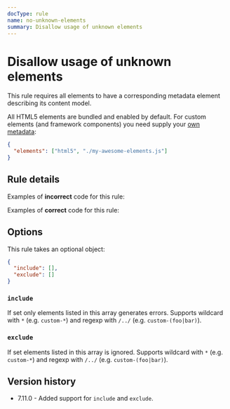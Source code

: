 ```yaml
---
docType: rule
name: no-unknown-elements
summary: Disallow usage of unknown elements
---
```


# Disallow usage of unknown elements

This rule requires all elements to have a corresponding metadata element describing its content model.

All HTML5 elements are bundled and enabled by default.
For custom elements (and framework components) you need supply your [own metadata](../usage/elements.html):

```json
{
  "elements": ["html5", "./my-awesome-elements.js"]
}
```

## Rule details

Examples of **incorrect** code for this rule:

<validate name="incorrect" rules="no-unknown-elements">
    <custom-element></custom-element>
</validate>

Examples of **correct** code for this rule:

<validate name="correct" rules="no-unknown-elements">
    <div></div>
</validate>

## Options

This rule takes an optional object:

```json
{
  "include": [],
  "exclude": []
}
```

### `include`

If set only elements listed in this array generates errors.
Supports wildcard with `*` (e.g. `custom-*`) and regexp with `/../` (e.g. `custom-(foo|bar)`).

### `exclude`

If set elements listed in this array is ignored.
Supports wildcard with `*` (e.g. `custom-*`) and regexp with `/../` (e.g. `custom-(foo|bar)`).

## Version history

- 7.11.0 - Added support for `include` and `exclude`.
